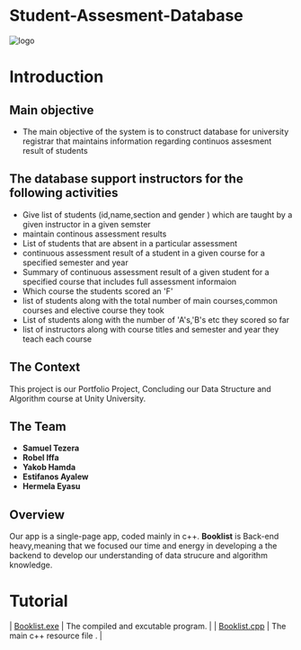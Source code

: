 # Student-Assesment-Database
![logo](https://i.imgur.com/uzjDFtS.png)
# Introduction
## Main objective
* The main objective of the system is to construct database for university registrar that maintains information regarding continuos assesment result of students
## The database support instructors for the following activities
  * Give list of students (id,name,section and gender ) which are taught by a given instructor in a given semster
  * maintain continous assessment results
  * List of students that are absent in a particular assessment
  * continuous assessment result of a student in a given course for a specified semester and year
  * Summary of continuous assessment result of a given student for a specified course that includes full assessment informaion
  * Which course the students scored an 'F'
  * list of students along with the total number of main courses,common courses and elective course they took
  * List of students along with the number of 'A's,'B's etc they scored so far
  * list of instructors along with course titles and semester and year they teach each course
  ## The Context 
  This project is our Portfolio Project, Concluding our Data Structure and Algorithm course at Unity University.
  ## The Team
  * **Samuel Tezera**
  * **Robel Iffa**
  * **Yakob Hamda**
  * **Estifanos Ayalew**
  * **Hermela Eyasu**
## Overview
Our app is a single-page app, coded mainly in c++. **Booklist** is Back-end heavy,meaning that we focused our time and energy in developing a the backend to develop our understanding of data strucure and algorithm knowledge. 

# Tutorial
| [Booklist.exe](./Booklist.exe) | The compiled and excutable program. |
| [Booklist.cpp](./Booklist.cpp) | The main c++ resource file . |
